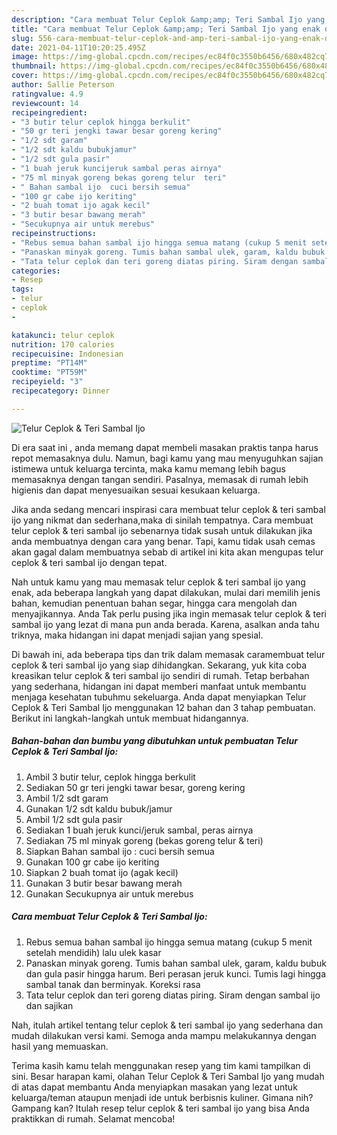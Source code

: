 ```yaml
---
description: "Cara membuat Telur Ceplok &amp;amp; Teri Sambal Ijo yang enak dan Mudah Dibuat"
title: "Cara membuat Telur Ceplok &amp;amp; Teri Sambal Ijo yang enak dan Mudah Dibuat"
slug: 556-cara-membuat-telur-ceplok-and-amp-teri-sambal-ijo-yang-enak-dan-mudah-dibuat
date: 2021-04-11T10:20:25.495Z
image: https://img-global.cpcdn.com/recipes/ec84f0c3550b6456/680x482cq70/telur-ceplok-teri-sambal-ijo-foto-resep-utama.jpg
thumbnail: https://img-global.cpcdn.com/recipes/ec84f0c3550b6456/680x482cq70/telur-ceplok-teri-sambal-ijo-foto-resep-utama.jpg
cover: https://img-global.cpcdn.com/recipes/ec84f0c3550b6456/680x482cq70/telur-ceplok-teri-sambal-ijo-foto-resep-utama.jpg
author: Sallie Peterson
ratingvalue: 4.9
reviewcount: 14
recipeingredient:
- "3 butir telur ceplok hingga berkulit"
- "50 gr teri jengki tawar besar goreng kering"
- "1/2 sdt garam"
- "1/2 sdt kaldu bubukjamur"
- "1/2 sdt gula pasir"
- "1 buah jeruk kuncijeruk sambal peras airnya"
- "75 ml minyak goreng bekas goreng telur  teri"
- " Bahan sambal ijo  cuci bersih semua"
- "100 gr cabe ijo keriting"
- "2 buah tomat ijo agak kecil"
- "3 butir besar bawang merah"
- "Secukupnya air untuk merebus"
recipeinstructions:
- "Rebus semua bahan sambal ijo hingga semua matang (cukup 5 menit setelah mendidih) lalu ulek kasar"
- "Panaskan minyak goreng. Tumis bahan sambal ulek, garam, kaldu bubuk dan gula pasir hingga harum. Beri perasan jeruk kunci. Tumis lagi hingga sambal tanak dan berminyak. Koreksi rasa"
- "Tata telur ceplok dan teri goreng diatas piring. Siram dengan sambal ijo dan sajikan"
categories:
- Resep
tags:
- telur
- ceplok
- 

katakunci: telur ceplok  
nutrition: 170 calories
recipecuisine: Indonesian
preptime: "PT14M"
cooktime: "PT59M"
recipeyield: "3"
recipecategory: Dinner

---
```



![Telur Ceplok &amp; Teri Sambal Ijo](https://img-global.cpcdn.com/recipes/ec84f0c3550b6456/680x482cq70/telur-ceplok-teri-sambal-ijo-foto-resep-utama.jpg)

Di era  saat ini , anda memang dapat membeli masakan praktis tanpa harus repot memasaknya dulu. Namun, bagi kamu yang mau menyuguhkan sajian istimewa untuk keluarga tercinta, maka kamu memang lebih bagus memasaknya dengan tangan sendiri. Pasalnya, memasak di rumah lebih higienis dan dapat menyesuaikan sesuai kesukaan keluarga.

Jika anda sedang mencari inspirasi cara membuat telur ceplok &amp; teri sambal ijo yang nikmat dan sederhana,maka di sinilah tempatnya. Cara membuat telur ceplok &amp; teri sambal ijo  sebenarnya tidak susah untuk dilakukan jika anda membuatnya dengan cara yang benar. Tapi, kamu tidak usah cemas akan gagal dalam membuatnya 
sebab di artikel ini kita akan mengupas telur ceplok &amp; teri sambal ijo dengan tepat.  



Nah untuk kamu yang mau memasak telur ceplok &amp; teri sambal ijo yang enak, ada beberapa langkah yang dapat dilakukan, mulai dari memilih jenis bahan, kemudian penentuan bahan segar, hingga cara mengolah dan menyajikannya. Anda Tak perlu pusing jika ingin memasak telur ceplok &amp; teri sambal ijo yang lezat di mana pun anda berada. Karena, asalkan anda  tahu triknya, maka hidangan ini dapat menjadi sajian yang spesial.

Di bawah ini, ada beberapa tips dan trik dalam memasak caramembuat telur ceplok &amp; teri sambal ijo yang siap dihidangkan. Sekarang, yuk kita coba kreasikan telur ceplok &amp; teri sambal ijo sendiri di rumah. Tetap berbahan yang sederhana, hidangan ini dapat memberi manfaat untuk membantu menjaga kesehatan tubuhmu sekeluarga. Anda dapat menyiapkan Telur Ceplok &amp; Teri Sambal Ijo menggunakan 12 bahan dan 3 tahap pembuatan. Berikut ini langkah-langkah untuk membuat hidangannya.

<!--inarticleads1-->

##### Bahan-bahan dan bumbu yang dibutuhkan untuk pembuatan Telur Ceplok &amp; Teri Sambal Ijo:

1. Ambil 3 butir telur, ceplok hingga berkulit
1. Sediakan 50 gr teri jengki tawar besar, goreng kering
1. Ambil 1/2 sdt garam
1. Gunakan 1/2 sdt kaldu bubuk/jamur
1. Ambil 1/2 sdt gula pasir
1. Sediakan 1 buah jeruk kunci/jeruk sambal, peras airnya
1. Sediakan 75 ml minyak goreng (bekas goreng telur &amp; teri)
1. Siapkan  Bahan sambal ijo : cuci bersih semua
1. Gunakan 100 gr cabe ijo keriting
1. Siapkan 2 buah tomat ijo (agak kecil)
1. Gunakan 3 butir besar bawang merah
1. Gunakan Secukupnya air untuk merebus




<!--inarticleads2-->

##### Cara membuat Telur Ceplok &amp; Teri Sambal Ijo:

1. Rebus semua bahan sambal ijo hingga semua matang (cukup 5 menit setelah mendidih) lalu ulek kasar
1. Panaskan minyak goreng. Tumis bahan sambal ulek, garam, kaldu bubuk dan gula pasir hingga harum. Beri perasan jeruk kunci. Tumis lagi hingga sambal tanak dan berminyak. Koreksi rasa
1. Tata telur ceplok dan teri goreng diatas piring. Siram dengan sambal ijo dan sajikan




Nah, itulah artikel tentang  telur ceplok &amp; teri sambal ijo  yang sederhana dan mudah dilakukan versi kami. Semoga anda mampu melakukannya dengan hasil yang memuaskan. 

Terima kasih kamu telah menggunakan resep yang tim kami tampilkan di sini. Besar harapan kami, olahan  Telur Ceplok &amp; Teri Sambal Ijo yang mudah di atas dapat membantu Anda menyiapkan masakan yang lezat untuk keluarga/teman ataupun menjadi ide untuk berbisnis kuliner. Gimana nih? Gampang kan? Itulah resep telur ceplok &amp; teri sambal ijo yang bisa Anda praktikkan di rumah. Selamat mencoba!

